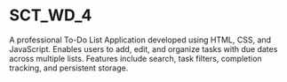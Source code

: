 # SCT_WD_4
A professional To-Do List Application developed using HTML, CSS, and JavaScript. Enables users to add, edit, and organize tasks with due dates across multiple lists. Features include search, task filters, completion tracking, and persistent storage.
